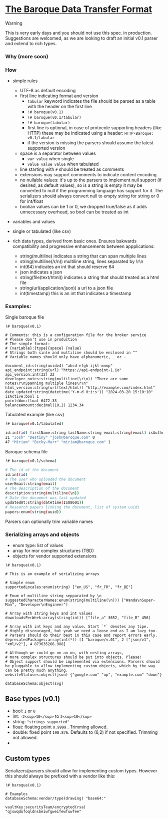# [The Baroque Data Transfer Format](https://baroquedt.io)

> [!WARNING]  
> This is very early days and you should not use this spec. in production.
> Suggestions are welcomed, as we are looking to draft an initial v0.1 parser and extend to rich types.

### Why (more soon)

### How

 - simple rules
 
	- UTF-8 as default encoding
    - first line indicating format and version
		- `tabular` keyword indicates the file should be parsed as a table with the header on the first line
		- `!# baroque(v0.1)` 
		- `!# baroque(v0.1/tabular)`
		- `!# baroque(tabular)` 
		- first line is optional, in case of protocole supporting headers (like HTTP) these may be indicated using a header: `HTTP-Baroque: v0.1/tabular`
		- if the version is missing the parsers should assume the latest supported version
	- space is a separator between values
		- `var value` when single
		- `value value value` when tabulated
	- line starting with `#` should be treated as comments
	- extensions may support commments to indicate content encoding
	- no nullable values: it's up to the parsers to implement null support (if desired, as default values), so is a string is empty it may be converted to null if the programming language has support for it. The serializers should always convert null to empty string for string or 0 for int/float
	- boolian values can be 1 or 0, we dropped true/false as it adds unnecessary overhead, so bool can be treated as int
 - variables and values
 - single or tabulated (like csv)
 - rich data types, derived from basic ones. Ensures bakwards compatibility and progressive enhancements between appplications:

 	- string(multiline) indicates a string that can span multiple lines
	- string(multiline(/r/n)) multiline string, lines separated by \r\n
	- int(64) indicates an int that should reserve 64 
	- json indicates a json
	- string(file(text/html)) indicates a string that should treated as a html file 
	- string(url(application/json)) a url to a json file
	- int(timestamp) this is an int that indicates a timestamp
 

### Examples:

Single baroque file
```
!# baroque(v0.1)

# Comments: this is a configuration file for the broker service
# Please don't use in production
# The simple format:
# {variable}:{type}{space} {value}
# Strings both sinle and multiline should be enclosed in ""
# Variable names should only have alphanumeric, _ or -

document_id:string(uuidv4) "abcd-efgh-ijkl-mnop"
api_endpoint:string(url) "https://api-endpoint-1.io"
api_version:int(32) 22
developer_notes:string(multiline(\r\n)) "There are some notes\r\nSpanning multiple lines\r\n"
html_version:string(url(text/html)) "http://example.com/index.html"
date_updated:string(datetime('Y-m-d H:i:s')) "2024-03-20 15:10:10"
isActive:bool 1
pointsWon:float 6472.33
balanceAmount:decimal(10,2) 1234.34
``` 

Tabulated example (like csv)

```sh
!# baroque(v0.1/tabulated)

id:int(id) firstName:string lastName:string email:string(email) isAuthor:bool
21 "Josh" "Destiny" "josh@baroque.com" 0
47 "Miriam" "Becky-Marr" "miriam@baroque.com" 1
```

Baroque schema file
```sh
!# baroque(v0.1/schema)

# The id of the document
id:int(id) 
# The user who uploaded the document
userEmail:string(email)
# The description of the document
description:string(multiline(\n))
# Date the document was last updated
updatedAt:string(datetime(ISO8601))
# Research papers linking the document, list of system uuids
papers:enum(string(uuid))
```

Parsers can optionally trim variable names

### Serializing arrays and objects

 - enum type: list of values
 - array for mor complex structures (TBD)
 - objects for vendor supported extensions

```
!# baroque(v0.1)

# This is an example of serializing arrays

# Simple enum
supportedLocales:enum(string) ["en_US", "fr_FR", "fr_BE"]

# Enum of multiline string sepparated by \n
suggestedCharacterNames:enum(string(multiline(\n))) ["Wanda\nSuper-Man", "Developer\nEngineer"]

# Array with string keys and int values
downloadsPerWeek:array(string(int)) ["file_a" 3652, "file_B" 456]

# Array with int keys and any value. Start `*` denotes any tipe. 
# Highly discouraged, but yeah we need a loose end as I am lazy too.
# Parsers should do their best in this case and report errors early.
deprecatedPackages:array(int(*)) [1 "baroque/v.01", 2 ["json/v1", "xml/v2"], 4 873635266.988]

# Although we could go on an on, with nesting arrays, 
# more complex structures should be put into objects. Please!
# Object support should be implemented via extensions. Parsers should be pluggable to allow implementing custom objects, which by the way can be pretty much anything.
websiteStatuses:object(json) {"google.com" "up", "example.com" "down"}

databaseSchema:object(svg)
```

## Base types (v0.1)

 - bool: `1` or `0`
 - int: `-2<sup>10</sup>` to `2<sup>10</sup>`
 - string: `"strings supported"`
 - float: floating point `0.9999` . Trimming allowed.
 - double: fixed point `198.876`. Defaults to (6,2) if not specified. Trimming not allowed.
 - 

## Custom types

Serializers/parsers should allow for implementing custom types. However this should always be prefixed with a vendor like this:

```
!# baroque(v0.1)

# Examples
databaseSchema:vendor/type(drawing) "base64:"

vaultKey:securityTeam/encrypted(rsa) "qjswqdufoqldnsbeiwfgweifewfuwfee"
```
